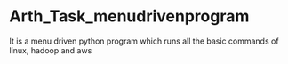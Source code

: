 # Arth_Task_menudrivenprogram
It is a menu driven python program which runs all the basic commands of linux, hadoop and aws
